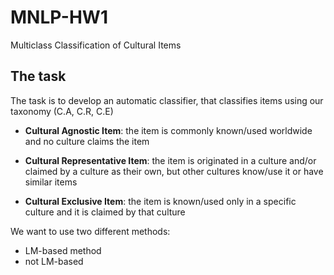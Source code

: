 # MNLP-HW1
Multiclass Classification of Cultural Items


## The task

The task is to develop an automatic classifier, that classifies items using our taxonomy (C.A, C.R, C.E)

- **Cultural Agnostic Item**: the item is commonly known/used worldwide and no culture claims the item

- **Cultural Representative Item**: the item is originated in a culture and/or claimed by a culture as their own, but other cultures know/use it or have similar items

- **Cultural Exclusive Item**: the item is known/used only in a specific culture and it is claimed by that culture

We want to use two different methods:

- LM-based method
- not LM-based
